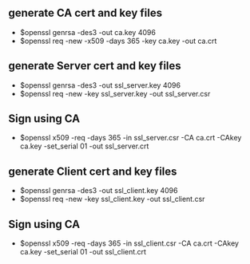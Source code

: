 ## generate CA cert and key files
* $openssl genrsa -des3 -out ca.key 4096
* $openssl req -new -x509 -days 365 -key ca.key -out ca.crt
 
## generate Server cert and key files
* $openssl genrsa -des3 -out ssl_server.key 4096
* $openssl req -new -key ssl_server.key -out ssl_server.csr
 
## Sign using CA
* $openssl x509 -req -days 365 -in ssl_server.csr -CA ca.crt -CAkey ca.key -set_serial 01 -out ssl_server.crt
 
## generate Client cert and key files
* $openssl genrsa -des3 -out ssl_client.key 4096
* $openssl req -new -key ssl_client.key -out ssl_client.csr
 
## Sign using CA
* $openssl x509 -req -days 365 -in ssl_client.csr -CA ca.crt -CAkey ca.key -set_serial 01 -out ssl_client.crt